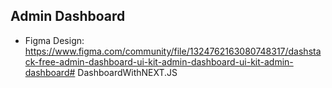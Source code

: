 ## Admin Dashboard

- Figma Design: https://www.figma.com/community/file/1324762163080748317/dashstack-free-admin-dashboard-ui-kit-admin-dashboard-ui-kit-admin-dashboard# DashboardWithNEXT.JS
